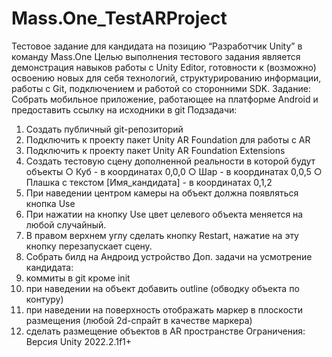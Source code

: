 # Mass.One_TestARProject
Тестовое задание для кандидата на позицию “Разработчик Unity” в команду Mass.One
Целью выполнения тестового задания является демонстрация навыков работы
с Unity Editor, готовности к (возможно) освоению новых для себя технологий,
структурированию информации, работы с Git, подключением и работой со
сторонними SDK.
Задание:
Собрать мобильное приложение, работающее на платформе Android и
предоставить ссылку на исходники в git
Подзадачи:
1. Создать публичный git-репозиторий
2. Подключить к проекту пакет Unity AR Foundation для работы с AR
3. Подключить к проекту пакет Unity AR Foundation Extensions
4. Создать тестовую сцену дополненной реальности в которой будут
объекты
○ Куб - в координатах 0,0,0
○ Шар - в координатах 0,0,5
○ Плашка с текстом [Имя_кандидата] - в координатах 0,1,2
5. При наведении центром камеры на объект должна появляться кнопка Use
6. При нажатии на кнопку Use цвет целевого объекта меняется на любой
случайный.
7. В правом верхнем углу сделать кнопку Restart, нажатие на эту кнопку
перезапускает сцену.
8. Собрать билд на Андроид устройство
Доп. задачи на усмотрение кандидата:
1. коммиты в git кроме init
2. при наведении на объект добавить outline (обводку объекта по контуру)
3. при наведении на поверхность отображать маркер в плоскости
размещения (любой 2d-спрайт в качестве маркера)
4. сделать размещение объектов в AR пространстве
Ограничения:
Версия Unity 2022.2.1f1+
